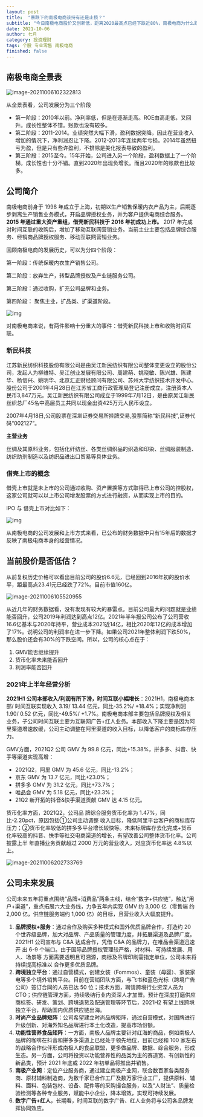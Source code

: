 ```yaml
---
layout: post
title:  "暴跌下的南极电商该持有还是止损？"
subtitle: "今日南极电商股价又创新低，距离2020最高点已经下跌近80%，南极电商为什么跌势如此凶猛，股价能否回升，当前情况下该加仓、持有还是止损？"
date: 2021-10-06
author: 七月
category: 投资理财
tags: 个股 专业零售 南极电商
finished: false
---
```


## 南极电商全景表

![image-20211006102322813](/img/2021-10-06-NanJiDianShang/image-20211006102322813.png)

从全景表看，公司发展分为三个阶段

* 第一阶段：2010年以前。净利率低，但是在逐渐走高。ROE由高走低，又回升。成长性整体不错。账款也没有较多。
* 第二阶段：2011-2014。业绩突然大幅下滑，盈利数据突降，因此在营业收入增加的情况下，净利润忍让下降。2012-2013年连续两年亏损。2014年虽然扭亏为盈，但是只有些许盈利，不排除是美化报表导致的盈利。
* 第三阶段：2015至今。15年开始，公司进入另一个阶段，盈利数据上了一个阶梯，成长性也十分不错。直到2020年出现负增长。而且2020年的账款也比较多。

## 公司简介

南极电商前身于 1998 年成立于上海，初期以生产销售保暖内衣产品为主，后期逐步剥离生产销售业务模式，开启品牌授权业务，并为客户提供电商综合服务。**2015 年通过重大资产重组，借壳新民科技于 2016 年初成功上市。** 2017 年完成对时间互联的收购后，增加了移动互联网营销业务。当前主业主要包括品牌综合服务、经销商品牌授权服务、移动互联网营销业务。

回顾南极电商的发展历史，可以为分四个阶段：

第一阶段：传统保暖内衣生产销售公司。

第二阶段：放弃生产，转型品牌授权及产业链服务公司。

第三阶段：通过收购，扩充公司品牌和业务。

第四阶段： 聚焦主业，扩品类、扩渠道阶段。

![img](https://rosanne-luo.github.io/img/v2-e995b6e64497b4c215ba4d1e689ce67f_720w.jpg)

对南极电商来说，有两件影响十分重大的事件：借壳新民科技上市和收购时间互联。

### 新民科技

江苏新民纺织科技股份有限公司是由吴江新民纺织有限公司整体变更设立的股份公司，发起人为柳维特、吴江创业发展有限公司、周建萌、姚晓敏、陈兴雄、陈建华、杨信兴、姚明华、北京汇正财经顾问有限公司、苏州大学纺织技术开发中心。股份公司于2001年4月28日在江苏省工商行政管理局登记注册成立，注册资本人民币3,847万元。吴江新民纺织有限公司成立于1999年7月12日，是由原吴江新民丝织总厂45名中高层员工共同以现金出资425万元人民币设立。

2007年4月18日,公司股票在深圳证券交易所挂牌交易,股票简称“新民科技”,证券代码“002127”。

**主营业务**

丝绸及其原料业务，包括化纤纺丝、各类丝绸织品的织造和印染、丝绸服装制造、纺织助剂制造以及纺织品进出口贸易等具体业务。

### 借壳上市的概念

借壳上市就是未上市的公司通过收购、资产置换等方式取得已上市公司的控股权，这家公司就可以以上市公司增发股票的方式进行融资，从而实现上市的目的。

IPO 与 借壳上市对比如下：

![img](/img/2021-10-06-NanJiDianShang/format,f_auto.jpeg)

从南极电商的公司发展和上市方式来看，已公布的财务数据中只有15年后的数据才反映了南极电商本身的经营情况。

## 当前股价是否低估？

从前复权历史价格可以看出目前公司的股价6.6元，已经回到2016年初的股价水平，距最高点23.41元已经跌了72%。目前市值160亿。

![image-20211006105520955](/img/2021-10-06-NanJiDianShang/image-20211006105520955.png)

 从近几年的财务数据看，没有发现有较大的暴雷点。目前公司最大的问题就是业绩能否回升，公司2019年利润达到高点12亿。2021年半年报公司公布了公司营收16.6亿基本与2020年持平，营业成本2021近14亿，相比2020年12亿的成本增加了17%。说明公司的利润率在进一步下降。如果公司2021年整体利润下跌50%，那么股价还会有30%的下跌空间。所以，公司的核心点在于：

1. GMV能否继续提升
2. 货币化率未来能否回升
3. 利润率能否回升

### 2021年上半年经营分析

**2021H1 公司本部收入/利润有所下滑，时间互联小幅增长**：2021H1，南极电商本部/ 时间互联实现收入 3.19/ 13.44 亿元，同比-35.2%/ +18.4%；实现净利润 1.90/ 0.52 亿元，同比-49.5%/ +1.7%。南极电商本部主要包括品牌授权及相关业务，子公司时间互联主要为互联网广告+红人业务。本部收入下降主要是因为阿里渠道增速放缓，公司主动调整在阿里渠道的收入目标，以降低客户的商标库存压力。

GMV方面，2021Q2 公司 GMV 为 99.8 亿元，同比+15.38%，拼多多、抖音、快手等渠道实现高增：

* 2021Q2，阿里 GMV 为 45.6 亿元，同比-13.2%；
* 京东 GMV 为 13.7 亿元，同比+23.0%；
* 拼多多 GMV 为 31.2 亿元，同比+73.7%；
* 唯品会 GMV 为 5.18 亿元，同比+23.3%；
* 21Q2 新开拓的抖音&快手渠道贡献 GMV 达 4.15 亿元。

货币化率方面，2021Q2，公司品 牌综合服务货币化率为 1.47%，同比-2.20pct，原因包括①公司主动调整 收入目标，降低阿里平台客户的商标库存压力；②货币化率较低的拼多多平台增长较快等。未来标牌库存去化完成+货币化率较高的抖音、快手等社交电商渠道的增长，有望改善公司整体货币化率。公司披露上半 年直播业务贡献超过 2000 万元的营业收入，对应货币化率达 4.8%以上。

![image-20211006202733769](/img/2021-10-06-NanJiDianShang/image-20211006202733769.png)

## 公司未来发展

公司未来五年将重点围绕“品牌+消费品”两条主线，结合“数字+供应链”，触达“用户+渠道”，重点拓展六大业务线，力争五年内实现 GMV 约 3,000 亿（零售端
约 2,000 亿，供应链服务端约 1,000 亿）的目标，且营业收入大幅度提升。

1. **品牌授权+服务**：通过合作及购买多种模式和国外优质品牌合作，打造约 20 个世界级品牌，加大对品牌、产品质量的管理力度，并拓展渠道及品牌广度。 2021H1 公司宣布与 C&A 达成合作，凭借 C&A 的品牌力，在唯品会渠道迅速开 出 6-9 个端口。由于国际品牌授权管理较严格，对材料、可持续发展、用人、场景等 方面需要透明且可溯源，商标及吊牌印刷需指定单位，公司未来将持续提高标准以 合作更多优质品牌。
2. **跨境独立平台**：通过自营模式，创建女装（Fommos）、童装（母婴）、家装家电等多个境外销售平台。目前在营销团队方面，与飞书和蓝色光标（跨境广告公司）签订合同的人员已达 50 位；技术方面，聘请跨境行业资深人员为 CTO；供应链管理方面，持续吸纳行业内资深人才加盟。预计在深度打磨供应商标签、研发、策划、跨境退货及配送管理等环节后，2021H2 有望上线跨境独立平台，帮助国内优质供应链出海。
3. **时尚产业品牌矩阵**：公司希望建立时尚品牌矩阵，通过自营模式，对国牌进行升级创新、对海外知名品牌进行本土化改造，提高市场份额。
4. **功能性营养食品矩阵**：一方面，南极人品牌主要针对红海的商品，例如南极人品牌的咖啡在抖音和拼多多渠道上已经处于领先地位，目前已经和 100 家左右
   的战略合作伙伴形成南极人的食品联盟，更多做品牌、数据、综合服务，形成生态。另一方面，公司将投资以功能营养性的品类为主的赛道宽、有创新性的新品类，预计 2021 年底或 2022 年初单品将推出并销售。
5. **南极产业网**：定位产业服务商，通过建立南极产业网，联合数百家各类服务商、原材辅料制造商，为数千家已合作工厂及数万家行业工厂，提供原料、辅料、面料、包装包材、设备、配件等的采购撮合服务，以及“人财法”、质量检验检测等各种专业服务，赋能中小企业，降本增效，实现可持续发展。
6. **数字广告+红人**，长期看，时间互联的数字广告、红人业务将与公司各品牌发挥协同效应。

